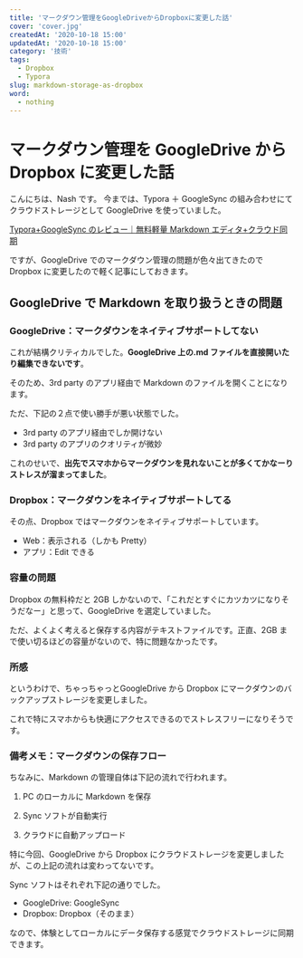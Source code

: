```yaml
---
title: 'マークダウン管理をGoogleDriveからDropboxに変更した話'
cover: 'cover.jpg'
createdAt: '2020-10-18 15:00'
updatedAt: '2020-10-18 15:00'
category: '技術'
tags:
  - Dropbox
  - Typora
slug: markdown-storage-as-dropbox
word:
  - nothing
---
```


# マークダウン管理を GoogleDrive から Dropbox に変更した話

こんにちは、Nash です。
今までは、Typora ＋ GoogleSync の組み合わせにてクラウドストレージとして GoogleDrive を使っていました。

[Typora+GoogleSync のレビュー｜無料軽量 Markdown エディタ+クラウド同期](/review-typora-google-sync)

ですが、GoogleDrive でのマークダウン管理の問題が色々出てきたので Dropbox に変更したので軽く記事にしておきます。

## GoogleDrive で Markdown を取り扱うときの問題

### GoogleDrive：マークダウンをネイティブサポートしてない

これが結構クリティカルでした。**GoogleDrive 上の.md ファイルを直接開いたり編集できないです**。

そのため、3rd party のアプリ経由で Markdown のファイルを開くことになります。

ただ、下記の２点で使い勝手が悪い状態でした。

- 3rd party のアプリ経由でしか開けない
- 3rd party のアプリのクオリティが微妙

これのせいで、**出先でスマホからマークダウンを見れないことが多くてかなーりストレスが溜まってました**。

### Dropbox：マークダウンをネイティブサポートしてる

その点、Dropbox ではマークダウンをネイティブサポートしています。

- Web：表示される（しかも Pretty）
- アプリ：Edit できる

### 容量の問題

Dropbox の無料枠だと 2GB しかないので、「これだとすぐにカツカツになりそうだなー」と思って、GoogleDrive を選定していました。

ただ、よくよく考えると保存する内容がテキストファイルです。正直、2GB まで使い切るほどの容量がないので、特に問題なかったです。

### 所感

というわけで、ちゃっちゃっとGoogleDrive から Dropbox にマークダウンのバックアップストレージを変更しました。

これで特にスマホからも快適にアクセスできるのでストレスフリーになりそうです。

### 備考メモ：マークダウンの保存フロー

ちなみに、Markdown の管理自体は下記の流れで行われます。

1. PC のローカルに Markdown を保存

2. Sync ソフトが自動実行

3. クラウドに自動アップロード

特に今回、GoogleDrive から Dropbox にクラウドストレージを変更しましたが、この上記の流れは変わってないです。

Sync ソフトはそれぞれ下記の通りでした。

- GoogleDrive: GoogleSync
- Dropbox: Dropbox（そのまま）

なので、体験としてローカルにデータ保存する感覚でクラウドストレージに同期できます。
